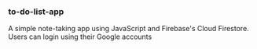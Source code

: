 ### to-do-list-app

A simple note-taking app using JavaScript and Firebase's Cloud Firestore. Users can login using their Google accounts
